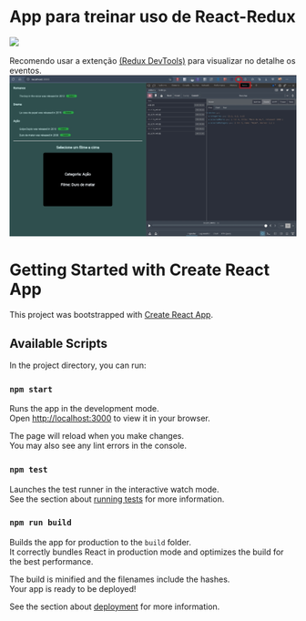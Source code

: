 # App para treinar uso de React-Redux

<img src="https://external-content.duckduckgo.com/iu/?u=https%3A%2F%2Fnoootown.gitbooks.io%2Fdeeperience-react-native-boilerplate%2Fcontent%2Fimages%2Freact-redux.png&f=1&nofb=1&ipt=f83fec89ee5f3338b0ffe35ea4dd8a7eb81bb052b821f065248b9987215065dc&ipo=images"></img>

<span> Recomendo usar a extenção <a href="https://chrome.google.com/webstore/detail/redux-devtools/lmhkpmbekcpmknklioeibfkpmmfibljd">(Redux DevTools)</a> para visualizar no detalhe os eventos.
<img alt="print do app" src="https://raw.githubusercontent.com/guilhermeforprojeto/redux-trybe-react/main/public/redux-img.jpg"> </img>

# Getting Started with Create React App

This project was bootstrapped with [Create React App](https://github.com/facebook/create-react-app).

## Available Scripts

In the project directory, you can run:

### `npm start`

Runs the app in the development mode.\
Open [http://localhost:3000](http://localhost:3000) to view it in your browser.

The page will reload when you make changes.\
You may also see any lint errors in the console.

### `npm test`

Launches the test runner in the interactive watch mode.\
See the section about [running tests](https://facebook.github.io/create-react-app/docs/running-tests) for more information.

### `npm run build`

Builds the app for production to the `build` folder.\
It correctly bundles React in production mode and optimizes the build for the best performance.

The build is minified and the filenames include the hashes.\
Your app is ready to be deployed!

See the section about [deployment](https://facebook.github.io/create-react-app/docs/deployment) for more information.
